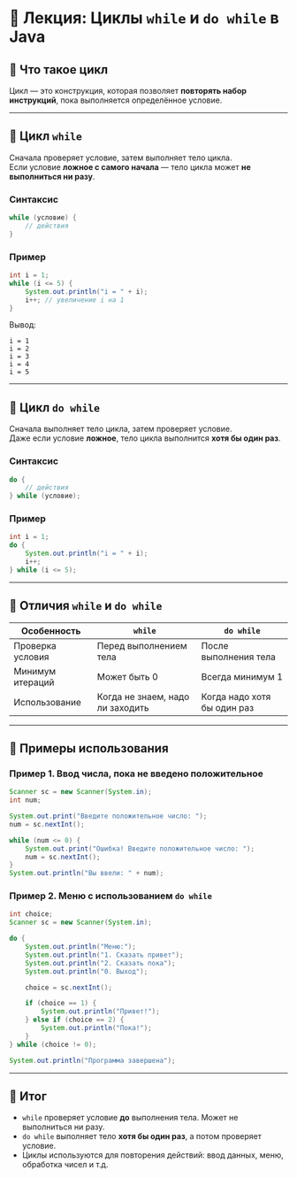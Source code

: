 # 📑 Лекция: Циклы `while` и `do while` в Java

## 🔹 Что такое цикл
Цикл — это конструкция, которая позволяет **повторять набор инструкций**, пока выполняется определённое условие.

---

## 🔹 Цикл `while`

Сначала проверяет условие, затем выполняет тело цикла.  
Если условие **ложное с самого начала** — тело цикла может **не выполниться ни разу**.

### Синтаксис
```java
while (условие) {
    // действия
}
```

### Пример
```java
int i = 1;
while (i <= 5) {
    System.out.println("i = " + i);
    i++; // увеличение i на 1
}
```
Вывод:
```
i = 1
i = 2
i = 3
i = 4
i = 5
```

---

## 🔹 Цикл `do while`

Сначала выполняет тело цикла, затем проверяет условие.  
Даже если условие **ложное**, тело цикла выполнится **хотя бы один раз**.

### Синтаксис
```java
do {
    // действия
} while (условие);
```

### Пример
```java
int i = 1;
do {
    System.out.println("i = " + i);
    i++;
} while (i <= 5);
```

---

## 🔹 Отличия `while` и `do while`

| Особенность            | `while`                          | `do while`                     |
|------------------------|----------------------------------|--------------------------------|
| Проверка условия       | Перед выполнением тела           | После выполнения тела          |
| Минимум итераций       | Может быть 0                     | Всегда минимум 1               |
| Использование          | Когда не знаем, надо ли заходить | Когда надо хотя бы один раз    |

---

## 🔹 Примеры использования

### Пример 1. Ввод числа, пока не введено положительное
```java
Scanner sc = new Scanner(System.in);
int num;

System.out.print("Введите положительное число: ");
num = sc.nextInt();

while (num <= 0) {
    System.out.print("Ошибка! Введите положительное число: ");
    num = sc.nextInt();
}
System.out.println("Вы ввели: " + num);
```

### Пример 2. Меню с использованием `do while`
```java
int choice;
Scanner sc = new Scanner(System.in);

do {
    System.out.println("Меню:");
    System.out.println("1. Сказать привет");
    System.out.println("2. Сказать пока");
    System.out.println("0. Выход");

    choice = sc.nextInt();

    if (choice == 1) {
        System.out.println("Привет!");
    } else if (choice == 2) {
        System.out.println("Пока!");
    }
} while (choice != 0);

System.out.println("Программа завершена");
```

---

## 📌 Итог
- `while` проверяет условие **до** выполнения тела. Может не выполниться ни разу.  
- `do while` выполняет тело **хотя бы один раз**, а потом проверяет условие.  
- Циклы используются для повторения действий: ввод данных, меню, обработка чисел и т.д.
